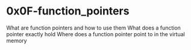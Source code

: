 # 0x0F-function_pointers

What are function pointers and how to use them
What does a function pointer exactly hold
Where does a function pointer point to in the virtual memory
